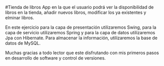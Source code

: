#Tienda de libros
App en la que el usuario podrá ver la disponibilidad de libros en la tienda, añadir nuevos libros, modificar los ya existentes y elminar libros.

En este ejercicio para la capa de presentación utilizaremos Swing, para la capa de servicio utilizaremos Spring y para la capa de datos utilizaremos Jpa con Hibernate.
Para almacenar la información, utilizaremos la base de datos de MySQL.

Muchas gracias a todo lector que este disfrutando con mis primeros pasos en desarrollo de software y control de versiones.
